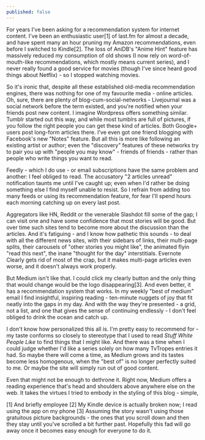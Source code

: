 ```yaml
---
published: false
---
```


For years I've been asking for a recommendation system for internet content. I've been an enthusiastic user[1] of last.fm for almost a decade, and have spent many an hour pruning my Amazon recommendations, even before I switched to Kindle[2]. The loss of AniDB's "Anime Hint" feature has massively reduced my consumption of old shows (I now rely on word-of-mouth-like recommendations, which mostly means current series), and I never really found a good service for movies (though I've since heard good things about Netflix) - so I stopped watching movies.

So it's ironic that, despite all these established old-media recommendation engines, there was nothing for one of my favourite media - online articles. Oh, sure, there are plenty of blog-cum-social-networks - Livejournal was a social network before the term existed, and you're notified when your friends post new content. I imagine Wordpress offers something similar. Tumblr started out this way, and while most tumblrs are full of pictures, if you follow the right people you can get these kind of articles. Both Google+ users post long-form articles there. I've even got one friend blogging with Facebook's new "Notes" feature. But all this is more like following an existing artist or author; even the "discovery" features of these networks try to pair you up with "people you may know" - friends of friends - rather than people who write things you want to read.

Feedly - which I do use - or email subscriptions have the same problem and another: I feel obliged to read. The accusatory "2 articles unread" notification taunts me until I've caught up; even when I'd rather be doing something else I find myself unable to resist. So I refrain from adding too many feeds or using its recommendation feature, for fear I'll spend hours each morning catching up on every last post.

Aggregators like HN, Reddit or the venerable Slashdot fill some of the gap; I can visit one and have some confidence that most stories will be good. But over time such sites tend to become more about the discussion than the articles. And it's fatiguing - and I know how pathetic this sounds - to deal with all the different news sites, with their sidebars of links, their multi-page splits, their carousels of "other stories you might like", the animated flyin "read this next", the inane "thought for the day" interstitials. Evernote Clearly gets rid of most of the crap, but it makes multi-page articles even worse, and it doesn't always work properly.

But Medium isn't like that. I could click my clearly button and the only thing that would change would be the logo disappearing[3]. And even better, it has a recommendation system that works. In my weekly "best of medium" email I find insightful, inspiring reading - ten-minute nuggets of joy that fit neatly into the gaps in my day. And with the way they're presented - a grid, not a list, and one that gives the sense of continuing endlessly - I don't feel obliged to drink the ocean and catch up.

I don't know how personalized this all is. I'm pretty easy to recommend for - my taste conforms so closely to stereotype that I used to read *Stuff White People Like* to find things that I might like. And there was a time when I could judge whether I'd like a series solely on how many TvTropes entries it had. So maybe there will come a time, as Medium grows and its tastes become less homogenous, when the "best of" is no longer perfectly suited to me. Or maybe the site will simply run out of good content.

Even that might not be enough to dethrone it. Right now, Medium offers a reading experience that's head and shoulders above anywhere else on the web. It takes the virtues I tried to embody in the styling of this blog - simple, 



[1] And briefly employee
[2] My Kindle device is actually broken now; I read using the app on my phone
[3] Assuming the story wasn't using those gratuitous picture backgrounds - the ones that you scroll down and then they stay until you've scrolled a bit further past. Hopefully this fad will go away once it becomes easy enough for everyone to do it.

